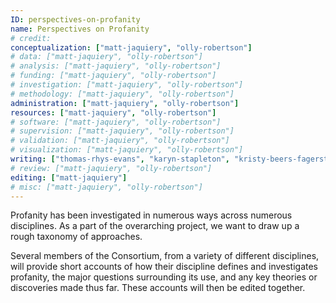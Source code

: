 ```yaml
---
ID: perspectives-on-profanity
name: Perspectives on Profanity
# credit:
conceptualization: ["matt-jaquiery", "olly-robertson"]
# data: ["matt-jaquiery", "olly-robertson"]
# analysis: ["matt-jaquiery", "olly-robertson"]
# funding: ["matt-jaquiery", "olly-robertson"]
# investigation: ["matt-jaquiery", "olly-robertson"]
# methodology: ["matt-jaquiery", "olly-robertson"]
administration: ["matt-jaquiery", "olly-robertson"]
resources: ["matt-jaquiery", "olly-robertson"]
# software: ["matt-jaquiery", "olly-robertson"]
# supervision: ["matt-jaquiery", "olly-robertson"]
# validation: ["matt-jaquiery", "olly-robertson"]
# visualization: ["matt-jaquiery", "olly-robertson"]
writing: ["thomas-rhys-evans", "karyn-stapleton", "kristy-beers-fagersten", "olly-robertson"]
# review: ["matt-jaquiery", "olly-robertson"]
editing: ["matt-jaquiery"]
# misc: ["matt-jaquiery", "olly-robertson"]
---
```


Profanity has been investigated in numerous ways across numerous disciplines. As a part of the overarching project, we want to draw up a rough taxonomy of approaches.

Several members of the Consortium, from a variety of different disciplines, will provide short accounts of how their discipline defines and investigates profanity, the major questions surrounding its use, and any key theories or discoveries made thus far. These accounts will then be edited together.
